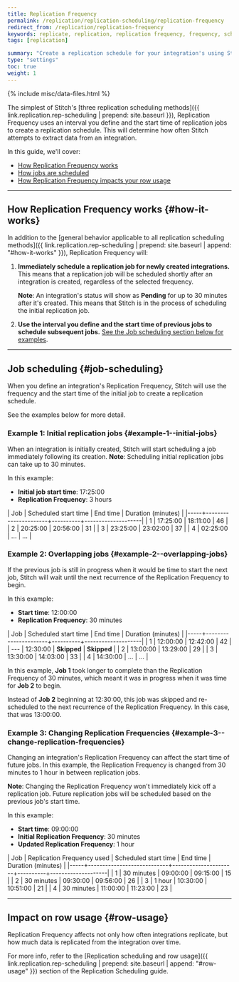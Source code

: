 ```yaml
---
title: Replication Frequency
permalink: /replication/replication-scheduling/replication-frequency
redirect_from: /replication/replication-frequency
keywords: replicate, replication, replication frequency, frequency, scheduling, schedule, interval, change replication time
tags: [replication]

summary: "Create a replication schedule for your integration's using Stitch's Replication Frequency and Anchor Time features."
type: "settings"
toc: true
weight: 1
---
```

{% include misc/data-files.html %}

The simplest of Stitch's [three replication scheduling methods]({{ link.replication.rep-scheduling | prepend: site.baseurl }}), Replication Frequency uses an interval you define and the start time of replication jobs to create a replication schedule. This will determine how often Stitch attempts to extract data from an integration.

In this guide, we'll cover:

- [How Replication Frequency works](#how-it-works)
- [How jobs are scheduled](#job-scheduling)
- [How Replication Frequency impacts your row usage](#row-usage)

---

## How Replication Frequency works {#how-it-works}

In addition to the [general behavior applicable to all replication scheduling methods]({{ link.replication.rep-scheduling | prepend: site.baseurl | append: "#how-it-works" }}), Replication Frequency will:

1. **Immediately schedule a replication job for newly created integrations.** This means that a replication job will be scheduled shortly after an integration is created, regardless of the selected frequency.

   **Note**: An integration's status will show as **Pending** for up to 30 minutes after it's created. This means that Stitch is in the process of scheduling the initial replication job.

2. **Use the interval you define and the start time of previous jobs to schedule subsequent jobs.** [See the Job scheduling section below for examples](#job-scheduling).

---

## Job scheduling {#job-scheduling}

When you define an integration's Replication Frequency, Stitch will use the frequency and the start time of the initial job to create a replication schedule.

See the examples below for more detail.

### Example 1: Initial replication jobs {#example-1--initial-jobs}

When an integration is initially created, Stitch will start scheduling a job immediately following its creation. **Note**: Scheduling initial replication jobs can take up to 30 minutes.

In this example:

- **Initial job start time**: 17:25:00
- **Replication Frequency**: 3 hours

| Job | Scheduled start time | End time | Duration (minutes) |
|-----+----------------------+----------+--------------------|
| 1   | 17:25:00             | 18:11:00 | 46                 |
| 2   | 20:25:00             | 20:56:00 | 31                 |
| 3   | 23:25:00             | 23:02:00 | 37                 |
| 4   | 02:25:00             | ...      | ...                |

### Example 2: Overlapping jobs {#example-2--overlapping-jobs}

If the previous job is still in progress when it would be time to start the next job, Stitch will wait until the next recurrence of the Replication Frequency to begin.

In this example:

- **Start time**: 12:00:00
- **Replication Frequency**: 30 minutes

| Job | Scheduled start time | End time | Duration (minutes) |
|-----+----------------------+----------+--------------------|
| 1   | 12:00:00             | 12:42:00 | 42                 |
| --- | 12:30:00             | **Skipped**  | **Skipped**            |
| 2   | 13:00:00             | 13:29:00 | 29                 |
| 3   | 13:30:00             | 14:03:00 | 33                 |
| 4   | 14:30:00             | ...      | ...                |

In this example, **Job 1** took longer to complete than the Replication Frequency of 30 minutes, which meant it was in progress when it was time for **Job 2** to begin.

Instead of **Job 2** beginning at 12:30:00, this job was skipped and re-scheduled to the next recurrence of the Replication Frequency. In this case, that was 13:00:00.

### Example 3: Changing Replication Frequencies {#example-3--change-replication-frequencies}

Changing an integration's Replication Frequency can affect the start time of future jobs. In this example, the Replication Frequency is changed from 30 minutes to 1 hour in between replication jobs.

**Note**: Changing the Replication Frequency won't immediately kick off a replication job. Future replication jobs will be scheduled based on the previous job's start time.

In this example:

- **Start time**: 09:00:00
- **Initial Replication Frequency**: 30 minutes
- **Updated Replication Frequency**: 1 hour

| Job | Replication Frequency used | Scheduled start time | End time | Duration (minutes) |
|-----+----------------------------+----------------------+----------+--------------------|
| 1   | 30 minutes                 | 09:00:00             | 09:15:00 | 15                 |
| 2   | 30 minutes                 | 09:30:00             | 09:56:00 | 26                 |
| 3   | 1 hour                     | 10:30:00             | 10:51:00 | 21                 |
| 4   | 30 minutes                 | 11:00:00             | 11:23:00 | 23                 |

---

## Impact on row usage {#row-usage}

Replication Frequency affects not only how often integrations replicate, but how much data is replicated from the integration over time.

For more info, refer to the [Replication scheduling and row usage]({{ link.replication.rep-scheduling | prepend: site.baseurl | append: "#row-usage" }}) section of the Replication Scheduling guide.